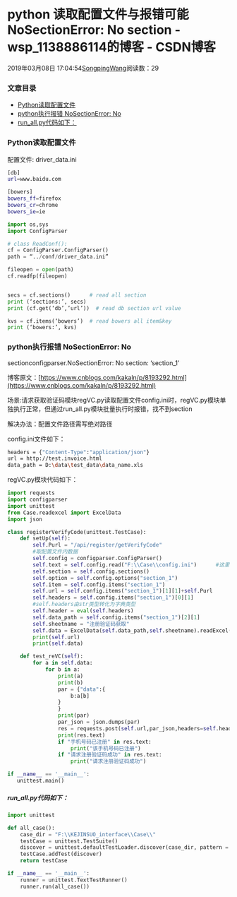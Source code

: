 # python 读取配置文件与报错可能 NoSectionError: No section - wsp_1138886114的博客 - CSDN博客





2019年03月08日 17:04:54[SongpingWang](https://me.csdn.net/wsp_1138886114)阅读数：29











### 文章目录
- [Python读取配置文件](#Python_1)
- [python执行报错 NoSectionError: No](#python_NoSectionError_No_32)
- [run_all.py代码如下：](#run_allpy_99)




### Python读取配置文件

配置文件: driver_data.ini

```bash
[db] 
url=www.baidu.com 

[bowers] 
bowers_ff=firefox 
bowers_cr=chrome 
bowers_ie=ie
```

```python
import os,sys 
import ConfigParser 

# class ReadConf():
cf = ConfigParser.ConfigParser() 
path = “../conf/driver_data.ini” 

fileopen = open(path) 
cf.readfp(fileopen)


secs = cf.sections()      # read all section 
print (‘sections:’, secs) 
print (cf.get(‘db’,’url’))  # read db section url value 

kvs = cf.items(‘bowers’)  # read bowers all item&key 
print (‘bowers:’, kvs)
```

### python执行报错 NoSectionError: No

sectionconfigparser.NoSectionError: No section: ‘section_1’

博客原文：[https://www.cnblogs.com/kakaln/p/8193292.html](https://www.cnblogs.com/kakaln/p/8193292.html)

场景:请求获取验证码模块regVC.py读取配置文件config.ini时，regVC.py模块单独执行正常，但通过run_all.py模块批量执行时报错，找不到section

解决办法：配置文件路径需写绝对路径

config.ini文件如下：

```bash
headers = {"Content-Type":"application/json"}
url = http://test.invoice.html
data_path = D:\data\test_data\data_name.xls
```

regVC.py模块代码如下：

```python
import requests
import configparser
import unittest
from Case.readexcel import ExcelData
import json

class registerVerifyCode(unittest.TestCase):
    def setUp(self):
        self.Purl = "/api/register/getVerifyCode"
        #取配置文件内数据
        self.config = configparser.ConfigParser()
        self.text = self.config.read("F:\\Case\\config.ini")      #这里要写配置文件的绝对路径                                  
        self.section = self.config.sections()
        self.option = self.config.options("section_1")
        self.item = self.config.items("section_1")
        self.url = self.config.items("section_1")[1][1]+self.Purl
        self.headers = self.config.items("section_1")[0][1]
        #self.headers由str类型转化为字典类型
        self.header = eval(self.headers)
        self.data_path = self.config.items("section_1")[2][1]
        self.sheetname = "注册验证码获取"
        self.data = ExcelData(self.data_path,self.sheetname).readExcel()
        print(self.url)
        print(self.data)

    def test_reVC(self):
        for a in self.data:
            for b in a:
                print(a)
                print(b)
                par = {"data":{
                    b:a[b]
                }
                }
                print(par)
                par_json = json.dumps(par)
                res = requests.post(self.url,par_json,headers=self.header)
                print(res.text)
                if "手机号码已注册" in res.text:
                    print("该手机号码已注册")
                if "请求注册验证码成功" in res.text:
                    print("请求注册验证码成功")

if __name__ == '__main__':
   unittest.main()
```

##### run_all.py代码如下：

```python
import unittest

def all_case():
    case_dir = "F:\\KEJINSUO_interface\\Case\\"
    testCase = unittest.TestSuite()
    discover = unittest.defaultTestLoader.discover(case_dir, pattern = "reg*.py", top_level_dir = None)
    testCase.addTest(discover)
    return testCase

if __name__ == '__main__':
    runner = unittest.TextTestRunner()
    runner.run(all_case())
```



